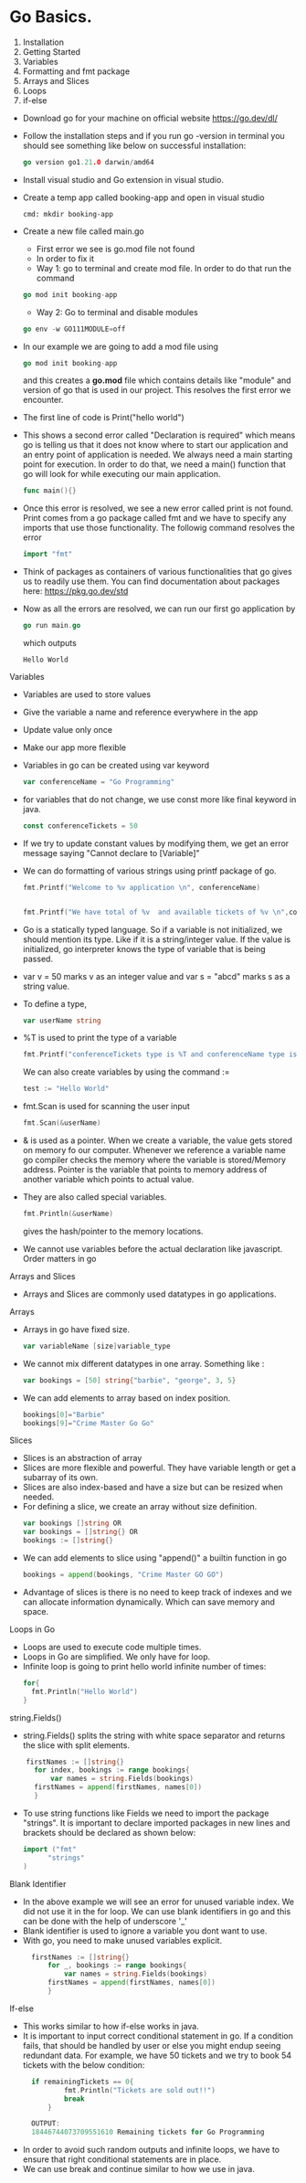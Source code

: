 # Go Basics.

1. Installation
2. Getting Started
3. Variables
4. Formatting and fmt package
5. Arrays and Slices
6. Loops
7. if-else

* Download go for your machine on official website
https://go.dev/dl/

* Follow the installation steps and if you run go -version in terminal you should see something like below on successful installation: 
    ```go
    go version go1.21.0 darwin/amd64
    ```


* Install visual studio and Go extension in visual studio.


* Create a temp app called booking-app and open in visual studio
    ```console
    cmd: mkdir booking-app 
    ```
* Create a new file called main.go
    * First error we see is go.mod file not found 
    * In order to fix it
    * Way 1: go to terminal and create mod file. In order to do that run the command 
    ```go
    go mod init booking-app
    ```
    * Way 2: Go to terminal and disable modules
     ```go
    go env -w GO111MODULE=off
    ```
    

* In our example we are going to add a mod file using  
    ```go
    go mod init booking-app
    ``` 
    and this creates a **go.mod** file which contains details like "module" and version of go that is used in our project.  This resolves the first error we encounter. 

* The first line of code is Print("hello world") 
* This shows a second error called "Declaration is required" which means go is telling us that it does not know where to start our application and an entry point of application is needed. 
We always need a main starting point for execution. In order to do that, we need a main() function that go will look for while executing our main application. 

    ```go 
    func main(){}
    ``````
* Once this error is resolved, we see a new error called print is not found. Print comes from a go package called fmt and we have to specify any imports that use those functionality. The followig command resolves the error

    ```go 
    import "fmt"
    ```

* Think of packages as containers of various functionalities that go gives us to readily use them. You can find documentation about packages here:
https://pkg.go.dev/std

* Now as all the errors are resolved, we can run our first go application by 
    ```go
    go run main.go
    `````` 
    which outputs 
     ```
    Hello World
    ``````
Variables
* Variables are used to store values
* Give the variable a name and reference everywhere in the app
* Update value only once
* Make our app more flexible
* Variables in go can be created using var keyword
    ```go
    var conferenceName = "Go Programming"
    ```
* for variables that do not change, we use const
more like final keyword in java. 
    ```go
    const conferenceTickets = 50
    ```
* If we try to update constant values by modifying them, we get an error message saying "Cannot declare to [Variable]"

* We can do formatting of various strings using printf package of go. 
    ```go
    fmt.Printf("Welcome to %v application \n", conferenceName)


    fmt.Printf("We have total of %v  and available tickets of %v \n",conferenceTickets, remainingTickets)
    ```

* Go is a statically typed language. So if a variable is not initialized, we should mention its type. Like if it is a string/integer value. If the value is initialized, go interpreter knows the type of variable that is being passed. 
* var v = 50 marks v as an integer value and var s = "abcd" marks s as a string value. 

* To define a type, 
    ```go
    var userName string
    ```

* %T is used to print the type of a variable
  ```go
  fmt.Printf("conferenceTickets type is %T and conferenceName type is %T", conferenceTickets, conferenceName)
  ```

  We can also create variables by using the command :=
  ```go
  test := "Hello World"
  ```

* fmt.Scan is used for scanning the user input
    ```go
    fmt.Scan(&userName)
    ```
* & is used as a pointer. When we create a variable, the value gets stored on memory fo our computer. Whenever we reference a variable name go compiler checks the memory where the variable is stored/Memory address. Pointer is the variable that points to memory address of another variable which points to actual value. 
* They are also called special variables. 
  ```go
  fmt.Println(&userName)
  ``` 
  gives the hash/pointer to the memory locations. 
* We cannot use variables before the actual declaration like javascript. Order matters in go 

Arrays and Slices
* Arrays and Slices are commonly used datatypes in go applications. 

Arrays
* Arrays in go have fixed size. 
  ```go
  var variableName [size]variable_type
    ```
* We cannot mix different datatypes in one array. Something like : 
  ```go 
  var bookings = [50] string{"barbie", "george", 3, 5}
  ```
* We can add elements to array based on index position. 
  ```go 
  bookings[0]="Barbie"
  bookings[9]="Crime Master Go Go"
  ```

Slices

* Slices is an abstraction of array 
* Slices are more flexible and powerful. They have variable length or get a subarray of its own. 
* Slices are also index-based and have a size but can be resized when needed. 
* For defining a slice, we create an array without size definition. 
  ```go
  var bookings []string OR
  var bookings = []string{} OR
  bookings := []string{}
  ```
* We can add elements to slice  using "append()" a builtin function in go
  ```go 
  bookings = append(bookings, "Crime Master GO GO")
  ```
* Advantage of slices is there is no need to keep track of indexes and we can allocate information dynamically. Which can save memory and space. 
  

Loops in Go

* Loops are used to execute code multiple times. 
* Loops in Go are simplified. We only have for loop. 
* Infinite loop is going to print hello world infinite number of times: 
  ```go 
  for{
    fmt.Println("Hello World")
  }
  
  ```

string.Fields()

* string.Fields() splits the string with white space separator and returns the slice with split elements. 
```go
    firstNames := []string{}
	  for index, bookings := range bookings{
		  var names = string.Fields(bookings)
      firstNames = append(firstNames, names[0])
	  }
```
* To use string functions like Fields we need to import the package "strings". It is important to declare imported packages in new lines and brackets should be declared as shown below: 
  ```go 
  import ("fmt" 
		"strings"
  )
  ```

Blank Identifier
* In the above example we will see an error for unused variable index. We did not use it in the for loop. We can use blank identifiers in go and this can be done with the help of underscore '_'
* Blank identifier is used to ignore a variable you dont want to use. 
* With go, you need to make unused variables explicit. 
  ```go
    firstNames := []string{}
	    for _, bookings := range bookings{
		    var names = string.Fields(bookings)
        firstNames = append(firstNames, names[0])
	    }
  ```

If-else
* This works similar to how if-else works in java. 
* It is important to input correct conditional statement in go. If a condition fails, that should be handled by user or else you might endup seeing redundant data. For example, we have 50 tickets and we try to book 54 tickets with the below condition: 
  ```go
    if remainingTickets == 0{
			fmt.Println("Tickets are sold out!!")
			break
		}

    OUTPUT: 
    18446744073709551610 Remaining tickets for Go Programming 
  ```
* In order to avoid such random outputs and infinite loops, we have to ensure that right conditional statements are in place. 
* We can use break and continue similar to how we use in java. 